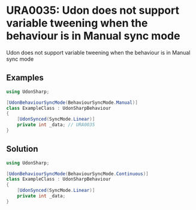 # URA0035: Udon does not support variable tweening when the behaviour is in Manual sync mode

Udon does not support variable tweening when the behaviour is in Manual sync mode

## Examples

```csharp
using UdonSharp;

[UdonBehaviourSyncMode(BehaviourSyncMode.Manual)]
class ExampleClass : UdonSharpBehaviour
{
    [UdonSynced(SyncMode.Linear)]
    private int _data; // URA0035
}
```

## Solution

```csharp
using UdonSharp;

[UdonBehaviourSyncMode(BehaviourSyncMode.Continuous)]
class ExampleClass : UdonSharpBehaviour
{
    [UdonSynced(SyncMode.Linear)]
    private int _data;
}
```
